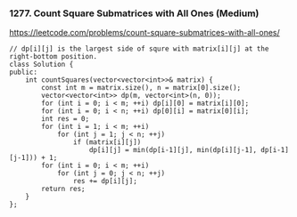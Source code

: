 ### 1277. Count Square Submatrices with All Ones (Medium)

https://leetcode.com/problems/count-square-submatrices-with-all-ones/

```
// dp[i][j] is the largest side of squre with matrix[i][j] at the right-bottom position.
class Solution {
public:
    int countSquares(vector<vector<int>>& matrix) {
        const int m = matrix.size(), n = matrix[0].size();
        vector<vector<int>> dp(m, vector<int>(n, 0));
        for (int i = 0; i < m; ++i) dp[i][0] = matrix[i][0];
        for (int i = 0; i < n; ++i) dp[0][i] = matrix[0][i];
        int res = 0;
        for (int i = 1; i < m; ++i) 
            for (int j = 1; j < n; ++j) 
                if (matrix[i][j])
                    dp[i][j] = min(dp[i-1][j], min(dp[i][j-1], dp[i-1][j-1])) + 1;
        for (int i = 0; i < m; ++i)
            for (int j = 0; j < n; ++j)
                res += dp[i][j];
        return res;
    }
};
```
